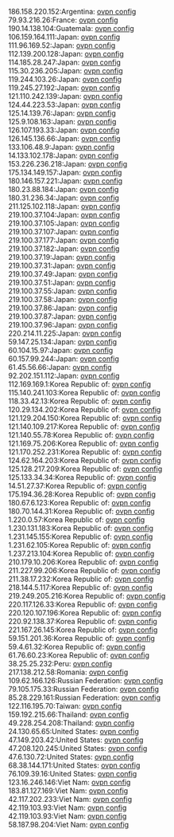 186.158.220.152:Argentina: [ovpn config](vpn/186_158_220_152.ovpn)  
79.93.216.26:France: [ovpn config](vpn/79_93_216_26.ovpn)  
190.14.138.104:Guatemala: [ovpn config](vpn/190_14_138_104.ovpn)  
106.159.164.111:Japan: [ovpn config](vpn/106_159_164_111.ovpn)  
111.96.169.52:Japan: [ovpn config](vpn/111_96_169_52.ovpn)  
112.139.200.128:Japan: [ovpn config](vpn/112_139_200_128.ovpn)  
114.185.28.247:Japan: [ovpn config](vpn/114_185_28_247.ovpn)  
115.30.236.205:Japan: [ovpn config](vpn/115_30_236_205.ovpn)  
119.244.103.26:Japan: [ovpn config](vpn/119_244_103_26.ovpn)  
119.245.27.192:Japan: [ovpn config](vpn/119_245_27_192.ovpn)  
121.110.242.139:Japan: [ovpn config](vpn/121_110_242_139.ovpn)  
124.44.223.53:Japan: [ovpn config](vpn/124_44_223_53.ovpn)  
125.14.139.76:Japan: [ovpn config](vpn/125_14_139_76.ovpn)  
125.9.108.163:Japan: [ovpn config](vpn/125_9_108_163.ovpn)  
126.107.193.33:Japan: [ovpn config](vpn/126_107_193_33.ovpn)  
126.145.136.66:Japan: [ovpn config](vpn/126_145_136_66.ovpn)  
133.106.48.9:Japan: [ovpn config](vpn/133_106_48_9.ovpn)  
14.133.102.178:Japan: [ovpn config](vpn/14_133_102_178.ovpn)  
153.226.236.218:Japan: [ovpn config](vpn/153_226_236_218.ovpn)  
175.134.149.157:Japan: [ovpn config](vpn/175_134_149_157.ovpn)  
180.146.157.221:Japan: [ovpn config](vpn/180_146_157_221.ovpn)  
180.23.88.184:Japan: [ovpn config](vpn/180_23_88_184.ovpn)  
180.31.236.34:Japan: [ovpn config](vpn/180_31_236_34.ovpn)  
211.125.102.118:Japan: [ovpn config](vpn/211_125_102_118.ovpn)  
219.100.37.104:Japan: [ovpn config](vpn/219_100_37_104.ovpn)  
219.100.37.105:Japan: [ovpn config](vpn/219_100_37_105.ovpn)  
219.100.37.107:Japan: [ovpn config](vpn/219_100_37_107.ovpn)  
219.100.37.177:Japan: [ovpn config](vpn/219_100_37_177.ovpn)  
219.100.37.182:Japan: [ovpn config](vpn/219_100_37_182.ovpn)  
219.100.37.19:Japan: [ovpn config](vpn/219_100_37_19.ovpn)  
219.100.37.31:Japan: [ovpn config](vpn/219_100_37_31.ovpn)  
219.100.37.49:Japan: [ovpn config](vpn/219_100_37_49.ovpn)  
219.100.37.51:Japan: [ovpn config](vpn/219_100_37_51.ovpn)  
219.100.37.55:Japan: [ovpn config](vpn/219_100_37_55.ovpn)  
219.100.37.58:Japan: [ovpn config](vpn/219_100_37_58.ovpn)  
219.100.37.86:Japan: [ovpn config](vpn/219_100_37_86.ovpn)  
219.100.37.87:Japan: [ovpn config](vpn/219_100_37_87.ovpn)  
219.100.37.96:Japan: [ovpn config](vpn/219_100_37_96.ovpn)  
220.214.11.225:Japan: [ovpn config](vpn/220_214_11_225.ovpn)  
59.147.25.134:Japan: [ovpn config](vpn/59_147_25_134.ovpn)  
60.104.15.97:Japan: [ovpn config](vpn/60_104_15_97.ovpn)  
60.157.99.244:Japan: [ovpn config](vpn/60_157_99_244.ovpn)  
61.45.56.66:Japan: [ovpn config](vpn/61_45_56_66.ovpn)  
92.202.151.112:Japan: [ovpn config](vpn/92_202_151_112.ovpn)  
112.169.169.1:Korea Republic of: [ovpn config](vpn/112_169_169_1.ovpn)  
115.140.241.103:Korea Republic of: [ovpn config](vpn/115_140_241_103.ovpn)  
118.33.42.13:Korea Republic of: [ovpn config](vpn/118_33_42_13.ovpn)  
120.29.134.202:Korea Republic of: [ovpn config](vpn/120_29_134_202.ovpn)  
121.129.204.150:Korea Republic of: [ovpn config](vpn/121_129_204_150.ovpn)  
121.140.109.217:Korea Republic of: [ovpn config](vpn/121_140_109_217.ovpn)  
121.140.55.78:Korea Republic of: [ovpn config](vpn/121_140_55_78.ovpn)  
121.169.75.206:Korea Republic of: [ovpn config](vpn/121_169_75_206.ovpn)  
121.170.252.231:Korea Republic of: [ovpn config](vpn/121_170_252_231.ovpn)  
124.62.164.203:Korea Republic of: [ovpn config](vpn/124_62_164_203.ovpn)  
125.128.217.209:Korea Republic of: [ovpn config](vpn/125_128_217_209.ovpn)  
125.133.34.34:Korea Republic of: [ovpn config](vpn/125_133_34_34.ovpn)  
14.51.27.37:Korea Republic of: [ovpn config](vpn/14_51_27_37.ovpn)  
175.194.36.28:Korea Republic of: [ovpn config](vpn/175_194_36_28.ovpn)  
180.67.6.123:Korea Republic of: [ovpn config](vpn/180_67_6_123.ovpn)  
180.70.144.31:Korea Republic of: [ovpn config](vpn/180_70_144_31.ovpn)  
1.220.0.57:Korea Republic of: [ovpn config](vpn/1_220_0_57.ovpn)  
1.230.131.183:Korea Republic of: [ovpn config](vpn/1_230_131_183.ovpn)  
1.231.145.155:Korea Republic of: [ovpn config](vpn/1_231_145_155.ovpn)  
1.231.62.105:Korea Republic of: [ovpn config](vpn/1_231_62_105.ovpn)  
1.237.213.104:Korea Republic of: [ovpn config](vpn/1_237_213_104.ovpn)  
210.179.10.206:Korea Republic of: [ovpn config](vpn/210_179_10_206.ovpn)  
211.227.99.206:Korea Republic of: [ovpn config](vpn/211_227_99_206.ovpn)  
211.38.17.232:Korea Republic of: [ovpn config](vpn/211_38_17_232.ovpn)  
218.144.5.117:Korea Republic of: [ovpn config](vpn/218_144_5_117.ovpn)  
219.249.205.216:Korea Republic of: [ovpn config](vpn/219_249_205_216.ovpn)  
220.117.126.33:Korea Republic of: [ovpn config](vpn/220_117_126_33.ovpn)  
220.120.107.196:Korea Republic of: [ovpn config](vpn/220_120_107_196.ovpn)  
220.92.138.37:Korea Republic of: [ovpn config](vpn/220_92_138_37.ovpn)  
221.167.26.145:Korea Republic of: [ovpn config](vpn/221_167_26_145.ovpn)  
59.151.201.36:Korea Republic of: [ovpn config](vpn/59_151_201_36.ovpn)  
59.4.61.32:Korea Republic of: [ovpn config](vpn/59_4_61_32.ovpn)  
61.76.60.23:Korea Republic of: [ovpn config](vpn/61_76_60_23.ovpn)  
38.25.25.232:Peru: [ovpn config](vpn/38_25_25_232.ovpn)  
217.138.212.58:Romania: [ovpn config](vpn/217_138_212_58.ovpn)  
109.62.166.126:Russian Federation: [ovpn config](vpn/109_62_166_126.ovpn)  
79.105.175.33:Russian Federation: [ovpn config](vpn/79_105_175_33.ovpn)  
85.28.229.161:Russian Federation: [ovpn config](vpn/85_28_229_161.ovpn)  
122.116.195.70:Taiwan: [ovpn config](vpn/122_116_195_70.ovpn)  
159.192.215.66:Thailand: [ovpn config](vpn/159_192_215_66.ovpn)  
49.228.254.208:Thailand: [ovpn config](vpn/49_228_254_208.ovpn)  
24.130.65.65:United States: [ovpn config](vpn/24_130_65_65.ovpn)  
47.149.203.42:United States: [ovpn config](vpn/47_149_203_42.ovpn)  
47.208.120.245:United States: [ovpn config](vpn/47_208_120_245.ovpn)  
47.6.130.72:United States: [ovpn config](vpn/47_6_130_72.ovpn)  
68.38.144.171:United States: [ovpn config](vpn/68_38_144_171.ovpn)  
76.109.39.16:United States: [ovpn config](vpn/76_109_39_16.ovpn)  
123.16.246.146:Viet Nam: [ovpn config](vpn/123_16_246_146.ovpn)  
183.81.127.169:Viet Nam: [ovpn config](vpn/183_81_127_169.ovpn)  
42.117.202.233:Viet Nam: [ovpn config](vpn/42_117_202_233.ovpn)  
42.119.103.93:Viet Nam: [ovpn config](vpn/42_119_103_93.ovpn)  
42.119.103.93:Viet Nam: [ovpn config](vpn/42_119_103_93.ovpn)  
58.187.98.204:Viet Nam: [ovpn config](vpn/58_187_98_204.ovpn)  
